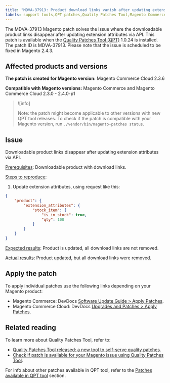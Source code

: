 ```yaml
---
title: "MDVA-37913: Product download links vanish after updating extension attributes via API"
labels: support tools,QPT patches,Quality Patches Tool,Magento Commerce,Magento Commerce Cloud,QPT tool 1.0.24,2.3.0,2.3.1,2.3.2,2.3.3,2.3.2-p2,2.3.4,2.3.3-p1,2.3.5,2.3.4-p2,2.3.5-p1,2.3.5-p2,2.3.6,2.3.6-p1,2.3.7,2.4.0,2.4.0-p1
---
```


The MDVA-37913 Magento patch solves the issue where the downloadable product links disappear after updating extension attributes via API. This patch is available when the [Quality Patches Tool (QPT)](https://support.magento.com/hc/en-us/articles/360047139492) 1.0.24 is installed. The patch ID is MDVA-37913. Please note that the issue is scheduled to be fixed in Magento 2.4.3.


## Affected products and versions

**The patch is created for Magento version:**
Magento Commerce Cloud 2.3.6

**Compatible with Magento versions:**
Magento Commerce and Magento Commerce Cloud 2.3.0 - 2.4.0-p1
>![info]
>
>Note: the patch might become applicable to other versions with new QPT tool releases. To check if the patch is compatible with your Magento version, run `./vendor/bin/magento-patches status`.


## Issue
Downloadable product links disappear after updating extension attributes via API.

<ins>Prerequisites</ins>:
Downloadable product with download links.

<ins>Steps to reproduce</ins>:

1. Update extension attributes, using request like this:

```JSON
{
    "product": {
        "extension_attributes": {
            "stock_item": {
                "is_in_stock": true,
                "qty": 100
            }
        }
    }
}
```

<ins>Expected results</ins>:
Product is updated, all download links are not removed.

<ins>Actual results</ins>:
Product updated, but all download links were removed.


## Apply the patch

To apply individual patches use the following links depending on your Magento product:

* Magento Commerce: DevDocs [Software Update Guide > Apply Patches](https://devdocs.magento.com/guides/v2.4/comp-mgr/patching/mqp.html).
* Magento Commerce Cloud: DevDocs [Upgrades and Patches > Apply Patches](https://devdocs.magento.com/cloud/project/project-patch.html).


## Related reading

To learn more about Quality Patches Tool, refer to:

* [Quality Patches Tool released: a new tool to self-serve quality patches](https://support.magento.com/hc/en-us/articles/360047139492).
* [Check if patch is available for your Magento issue using Quality Patches Tool](https://support.magento.com/hc/en-us/articles/360047125252).

For info about other patches available in QPT tool, refer to the [Patches available in QPT tool](https://support.magento.com/hc/en-us/sections/360010506631-Patches-available-in-QPT-tool-) section.
